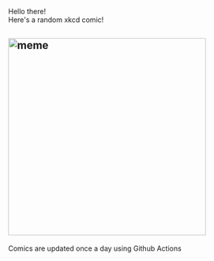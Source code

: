 Hello there! <br>Here's a random xkcd comic!<br>
## <img src="https://imgs.xkcd.com/comics/moon.png" alt="meme" width="400"/><br>
Comics are updated once a day using Github Actions